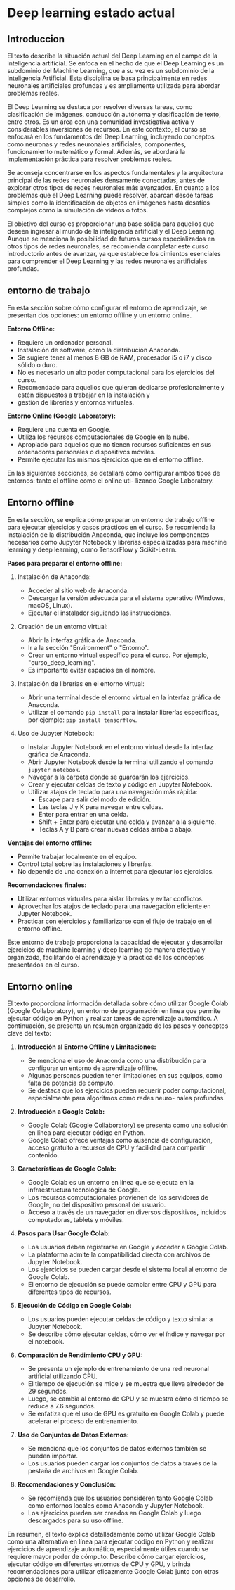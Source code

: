 # Deep learning estado actual

## Introduccion

El texto describe la situación actual del Deep Learning en el campo de la inteligencia artificial. Se enfoca en el hecho
de que el Deep Learning es un subdominio del Machine Learning, que a su vez es un subdominio de la Inteligencia Artificial.
Esta disciplina se basa principalmente en redes neuronales artificiales profundas y es ampliamente utilizada para abordar
problemas reales.

El Deep Learning se destaca por resolver diversas tareas, como clasificación de imágenes, conducción autónoma y clasificación
de texto, entre otros. Es un área con una comunidad investigativa activa y considerables inversiones de recursos. En este
contexto, el curso se enfocará en los fundamentos del Deep Learning, incluyendo conceptos como neuronas y redes neuronales
artificiales, componentes, funcionamiento matemático y formal. Además, se abordará la implementación práctica para resolver
problemas reales.

Se aconseja concentrarse en los aspectos fundamentales y la arquitectura principal de las redes neuronales densamente
conectadas, antes de explorar otros tipos de redes neuronales más avanzados. En cuanto a los problemas que el Deep Learning
puede resolver, abarcan desde tareas simples como la identificación de objetos en imágenes hasta desafíos complejos como
la simulación de vídeos o fotos.

El objetivo del curso es proporcionar una base sólida para aquellos que deseen ingresar al mundo de la inteligencia artificial
y el Deep Learning. Aunque se menciona la posibilidad de futuros cursos especializados en otros tipos de redes neuronales, se
recomienda completar este curso introductorio antes de avanzar, ya que establece los cimientos esenciales para comprender
el Deep Learning y las redes neuronales artificiales profundas.

## entorno de trabajo

En esta sección sobre cómo configurar el entorno de aprendizaje, se presentan dos opciones: un entorno offline y un
entorno online.

**Entorno Offline:**

- Requiere un ordenador personal.
- Instalación de software, como la distribución Anaconda.
- Se sugiere tener al menos 8 GB de RAM, procesador i5 o i7 y disco sólido o duro.
- No es necesario un alto poder computacional para los ejercicios del curso.
- Recomendado para aquellos que quieran dedicarse profesionalmente y estén dispuestos a trabajar en la instalación y
- gestión de librerías y entornos virtuales.

**Entorno Online (Google Laboratory):**

- Requiere una cuenta en Google.
- Utiliza los recursos computacionales de Google en la nube.
- Apropiado para aquellos que no tienen recursos suficientes en sus ordenadores personales o dispositivos móviles.
- Permite ejecutar los mismos ejercicios que en el entorno offline.

En las siguientes secciones, se detallará cómo configurar ambos tipos de entornos: tanto el offline como el online uti-
lizando Google Laboratory.

## Entorno offline

En esta sección, se explica cómo preparar un entorno de trabajo offline para ejecutar ejercicios y casos prácticos en el
curso. Se recomienda la instalación de la distribución Anaconda, que incluye los componentes necesarios como Jupyter
Notebook y librerías especializadas para machine learning y deep learning, como TensorFlow y Scikit-Learn.

**Pasos para preparar el entorno offline:**

1. Instalación de Anaconda:
   - Acceder al sitio web de Anaconda.
   - Descargar la versión adecuada para el sistema operativo (Windows, macOS, Linux).
   - Ejecutar el instalador siguiendo las instrucciones.

2. Creación de un entorno virtual:
   - Abrir la interfaz gráfica de Anaconda.
   - Ir a la sección "Environment" o "Entorno".
   - Crear un entorno virtual específico para el curso. Por ejemplo, "curso_deep_learning".
   - Es importante evitar espacios en el nombre.

3. Instalación de librerías en el entorno virtual:
   - Abrir una terminal desde el entorno virtual en la interfaz gráfica de Anaconda.
   - Utilizar el comando `pip install` para instalar librerías específicas, por ejemplo: `pip install tensorflow`.

4. Uso de Jupyter Notebook:
   - Instalar Jupyter Notebook en el entorno virtual desde la interfaz gráfica de Anaconda.
   - Abrir Jupyter Notebook desde la terminal utilizando el comando `jupyter notebook`.
   - Navegar a la carpeta donde se guardarán los ejercicios.
   - Crear y ejecutar celdas de texto y código en Jupyter Notebook.
   - Utilizar atajos de teclado para una navegación más rápida:
     - Escape para salir del modo de edición.
     - Las teclas J y K para navegar entre celdas.
     - Enter para entrar en una celda.
     - Shift + Enter para ejecutar una celda y avanzar a la siguiente.
     - Teclas A y B para crear nuevas celdas arriba o abajo.

**Ventajas del entorno offline:**

- Permite trabajar localmente en el equipo.
- Control total sobre las instalaciones y librerías.
- No depende de una conexión a internet para ejecutar los ejercicios.

**Recomendaciones finales:**

- Utilizar entornos virtuales para aislar librerías y evitar conflictos.
- Aprovechar los atajos de teclado para una navegación eficiente en Jupyter Notebook.
- Practicar con ejercicios y familiarizarse con el flujo de trabajo en el entorno offline.

Este entorno de trabajo proporciona la capacidad de ejecutar y desarrollar ejercicios de machine learning y deep learning
de manera efectiva y organizada, facilitando el aprendizaje y la práctica de los conceptos presentados en el curso.

## Entorno online

El texto proporciona información detallada sobre cómo utilizar Google Colab (Google Collaboratory), un entorno de
programación en línea que permite ejecutar código en Python y realizar tareas de aprendizaje automático. A continuación,
se presenta un resumen organizado de los pasos y conceptos clave del texto:

1. **Introducción al Entorno Offline y Limitaciones:**
   - Se menciona el uso de Anaconda como una distribución para configurar un entorno de aprendizaje offline.
   - Algunas personas pueden tener limitaciones en sus equipos, como falta de potencia de cómputo.
   - Se destaca que los ejercicios pueden requerir poder computacional, especialmente para algoritmos como redes neuro-
     nales profundas.

2. **Introducción a Google Colab:**
   - Google Colab (Google Collaboratory) se presenta como una solución en línea para ejecutar código en Python.
   - Google Colab ofrece ventajas como ausencia de configuración, acceso gratuito a recursos de CPU y facilidad para
     compartir contenido.

3. **Características de Google Colab:**
   - Google Colab es un entorno en línea que se ejecuta en la infraestructura tecnológica de Google.
   - Los recursos computacionales provienen de los servidores de Google, no del dispositivo personal del usuario.
   - Acceso a través de un navegador en diversos dispositivos, incluidos computadoras, tablets y móviles.

4. **Pasos para Usar Google Colab:**
   - Los usuarios deben registrarse en Google y acceder a Google Colab.
   - La plataforma admite la compatibilidad directa con archivos de Jupyter Notebook.
   - Los ejercicios se pueden cargar desde el sistema local al entorno de Google Colab.
   - El entorno de ejecución se puede cambiar entre CPU y GPU para diferentes tipos de recursos.

5. **Ejecución de Código en Google Colab:**
   - Los usuarios pueden ejecutar celdas de código y texto similar a Jupyter Notebook.
   - Se describe cómo ejecutar celdas, cómo ver el índice y navegar por el notebook.

6. **Comparación de Rendimiento CPU y GPU:**
   - Se presenta un ejemplo de entrenamiento de una red neuronal artificial utilizando CPU.
   - El tiempo de ejecución se mide y se muestra que lleva alrededor de 29 segundos.
   - Luego, se cambia al entorno de GPU y se muestra cómo el tiempo se reduce a 7.6 segundos.
   - Se enfatiza que el uso de GPU es gratuito en Google Colab y puede acelerar el proceso de entrenamiento.

7. **Uso de Conjuntos de Datos Externos:**
   - Se menciona que los conjuntos de datos externos también se pueden importar.
   - Los usuarios pueden cargar los conjuntos de datos a través de la pestaña de archivos en Google Colab.

8. **Recomendaciones y Conclusión:**
   - Se recomienda que los usuarios consideren tanto Google Colab como entornos locales como Anaconda y Jupyter Notebook.
   - Los ejercicios pueden ser creados en Google Colab y luego descargados para su uso offline.

En resumen, el texto explica detalladamente cómo utilizar Google Colab como una alternativa en línea para ejecutar código
en Python y realizar ejercicios de aprendizaje automático, especialmente útiles cuando se requiere mayor poder de cómputo.
Describe cómo cargar ejercicios, ejecutar código en diferentes entornos de CPU y GPU, y brinda recomendaciones para utilizar
eficazmente Google Colab junto con otras opciones de desarrollo.

